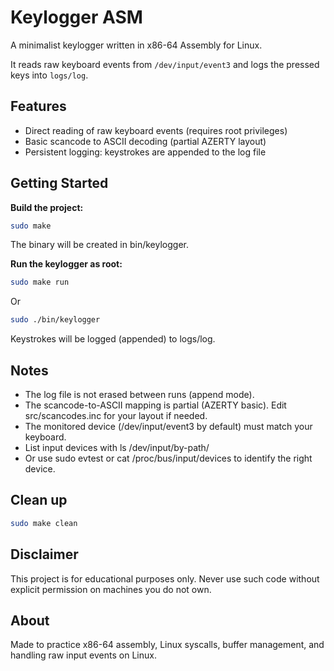 # Keylogger ASM

A minimalist keylogger written in x86-64 Assembly for Linux.

It reads raw keyboard events from `/dev/input/event3` and logs the pressed keys into `logs/log`.

## Features

- Direct reading of raw keyboard events (requires root privileges)
- Basic scancode to ASCII decoding (partial AZERTY layout)
- Persistent logging: keystrokes are appended to the log file

## Getting Started

**Build the project:**

```bash
sudo make
```
The binary will be created in bin/keylogger.

**Run the keylogger as root:**

```bash
sudo make run
```
Or

```bash
sudo ./bin/keylogger
```

Keystrokes will be logged (appended) to logs/log.

## Notes
 
- The log file is not erased between runs (append mode).
- The scancode-to-ASCII mapping is partial (AZERTY basic). Edit src/scancodes.inc for your layout if needed.
- The monitored device (/dev/input/event3 by default) must match your keyboard.
- List input devices with ls /dev/input/by-path/
- Or use sudo evtest or cat /proc/bus/input/devices to identify the right device.

## Clean up

```bash
sudo make clean
```

## Disclaimer

This project is for educational purposes only.
Never use such code without explicit permission on machines you do not own.


## About

Made to practice x86-64 assembly, Linux syscalls, buffer management,
and handling raw input events on Linux.


